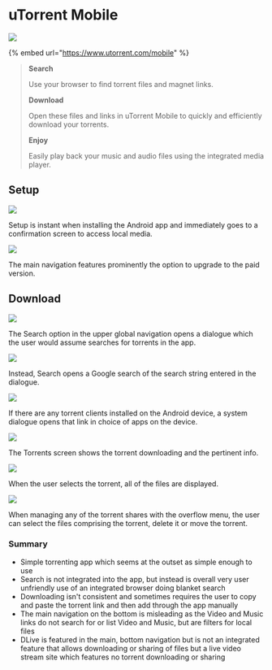 # uTorrent Mobile

![][image-1]

{% embed url="https://www.utorrent.com/mobile" %}

> **Search**
> 
> Use your browser to find torrent files and magnet links. 
> 
> **Download**
> 
> Open these files and links in uTorrent Mobile to quickly and efficiently download your torrents. 
> 
> **Enjoy**
> 
> Easily play back your music and audio files using the integrated media player.

## Setup

![][image-2]

Setup is instant when installing the Android app and immediately goes to a confirmation screen to access local media.

![][image-3]

The main navigation features prominently the option to upgrade to the paid version.

## Download

![][image-4]

The Search option in the upper global navigation opens a dialogue which the user would assume searches for torrents in the app.

![][image-5]

Instead, Search opens a Google search of the search string entered in the dialogue.

![][image-6]

If there are any torrent clients installed on the Android device, a system dialogue opens that link in choice of apps on the device.

![][image-7]

The Torrents screen shows the torrent downloading and the pertinent info.

![][image-8]

When the user selects the torrent, all of the files are displayed.

![][image-9]

When managing any of the torrent shares with the overflow menu, the user can select the files comprising the torrent, delete it or move the torrent.

### Summary

* Simple torrenting app which seems at the outset as simple enough to use
* Search is not integrated into the app, but instead is overall very user unfriendly use of an integrated browser doing blanket search
* Downloading isn't consistent and sometimes requires the user to copy and paste the torrent link and then add through the app manually
* The main navigation on the bottom is misleading as the Video and Music links do not search for or list Video and Music, but are filters for local files
* DLive is featured in the main, bottom navigation but is not an integrated feature that allows downloading or sharing of files but a live video stream site which features no torrent downloading or sharing

[image-1]:	../../.gitbook/assets/utorrent-logo.jpg
[image-2]:	../../.gitbook/assets/utorrent-screen-01.png
[image-3]:	../../.gitbook/assets/utorrent-screen-04.png
[image-4]:	../../.gitbook/assets/utorrent-screen-06%20%281%29.png
[image-5]:	../../.gitbook/assets/utorrent-screen-03.png
[image-6]:	../../.gitbook/assets/screenshot_1585811542.png
[image-7]:	../../.gitbook/assets/utorrent-screen-07.png
[image-8]:	../../.gitbook/assets/utorrent-screen-08%20%282%29.png
[image-9]:	../../.gitbook/assets/utorrent-screen-09.png